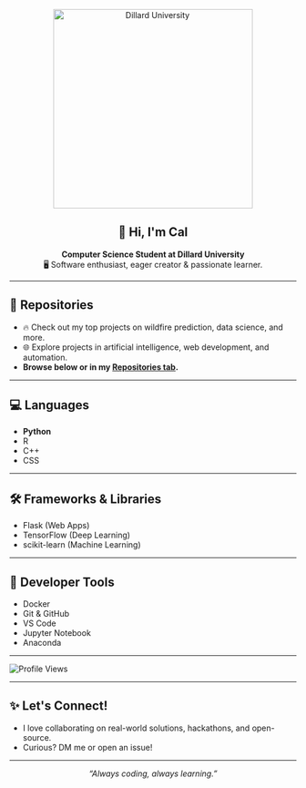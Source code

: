 <!-- Dillard University Banner Image -->
<p align="center">
  <img src="https://www.dillard.edu/_resources/images/marketing-logos/DU-New-Logo-blue.png" width="350" alt="Dillard University">
</p>

<h2 align="center">
  👋 Hi, I'm <b>Cal</b>  
</h2>

<p align="center">
  <b>Computer Science Student at Dillard University</b><br>
  🖥️ Software enthusiast, eager creator & passionate learner.<br>
</p>

---

## 📂 Repositories

- 🔥 Check out my top projects on wildfire prediction, data science, and more.
- 🌐 Explore projects in artificial intelligence, web development, and automation.
- **Browse below or in my [Repositories tab](#repositories).**

---

## 💻 Languages

- **Python**
- R
- C++
- CSS

---

## 🛠️ Frameworks & Libraries

- Flask (Web Apps)
- TensorFlow (Deep Learning)
- scikit-learn (Machine Learning)

---

## 🚀 Developer Tools

- Docker
- Git & GitHub
- VS Code
- Jupyter Notebook
- Anaconda

---

![Profile Views](https://komarev.com/ghpvc/?username=calmscc&color=blue)

---

## ✨ Let's Connect!

- I love collaborating on real-world solutions, hackathons, and open-source.
- Curious? DM me or open an issue!

---

<p align="center">
  <i>“Always coding, always learning.”</i>
</p>
